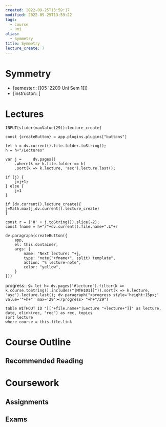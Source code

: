 ```yaml
---
created: 2022-09-25T13:59:17
modified: 2022-09-25T13:59:22
tags:
  - course
  - uni
alias:
  - Symmetry
title: Symmetry
lecture_create: 7
---
```



# Symmetry

- [semester:: [[05 '2209 Uni Sem 1]]]
- [instructor:: ]

# Lectures

`INPUT[slider(maxValue(29)):lecture_create]`
```dataviewjs
const {createButton} = app.plugins.plugins["buttons"]

let h = dv.current().file.folder.toString();
h = h+"/Lectures"

var j = 	dv.pages()
	.where(k => k.file.folder == h)
	.sort(k => k.lecture, 'asc').lecture.last();

if (j) {
	j=j+1;
} else {
	j=1
}

if (dv.current().lecture_create){
j=Math.max(j,dv.current().lecture_create)
}

const r = ('0' + j.toString()).slice(-2);
const fname = h+"/"+dv.current().file.name+".L"+r

dv.paragraph(createButton({
	app, 
	el: this.container, 
	args: {
		name: "Next lecture: "+j, 
		type: "note("+fname+", split) template", 
		action: "% lecture-note", 
		color: "yellow",
	}
}))
```

progress:: `$= let h= dv.pages('#lecture').filter(k =>  k.course.toString().includes("|MTH101]]")).sort(k => k.lecture, 'asc').lecture.last(); dv.paragraph("<progress style='height:15px;' value='"+h+"' max='29'></progress> "+h+"/29")`

```dataview
table WITHOUT ID "[["+file.name+"|Lecture "+lecture+"]]" as lecture, date, elink(rec, "rec") as rec, topics
sort lecture
where course = this.file.link
```

# Course Outline

## Recommended Reading

# Coursework

## Assignments

## Exams
